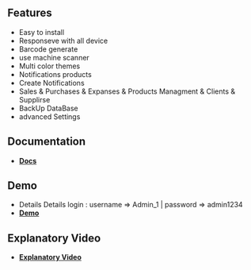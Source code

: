 ## Features
- Easy to install
- Responseve with all device
- Barcode generate
- use machine scanner
- Multi color themes
- Notifications products
- Create Notifications
- Sales & Purchases & Expanses & Products Managment & Clients & Supplirse
- BackUp DataBase
- advanced Settings

## Documentation
- **[Docs](http://oxa.ueuo.com/OXA/index.html)**

## Demo 
- Details Details login : username => Admin_1 | password => admin1234
- **[Demo](http://oxa.ueuo.com/)**

## Explanatory Video
- **[Explanatory Video](https://www.youtube.com/watch?v=83WSXCbQKIE)**

